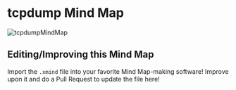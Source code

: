 # tcpdump Mind Map

![tcpdumpMindMap](https://github.com/rathbuna/DFIRMindMaps/blob/main/NetworkTools/tcpdump/tcpdump.png)

## Editing/Improving this Mind Map

Import the `.xmind` file into your favorite Mind Map-making software! Improve upon it and do a Pull Request to update the file here!
